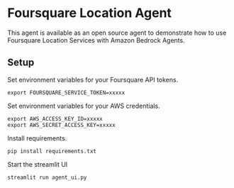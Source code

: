# Foursquare Location Agent
This agent is available as an open source agent to demonstrate how to use Foursquare Location Services with Amazon Bedrock Agents.

## Setup
Set environment variables for your Foursquare API tokens. 
```
export FOURSQUARE_SERVICE_TOKEN=xxxxx
```

Set environment variables for your AWS credentials.

```
export AWS_ACCESS_KEY_ID=xxxxx
export AWS_SECRET_ACCESS_KEY=xxxxx
```

Install requirements.
```
pip install requirements.txt
```

Start the streamlit UI
```
streamlit run agent_ui.py
```

